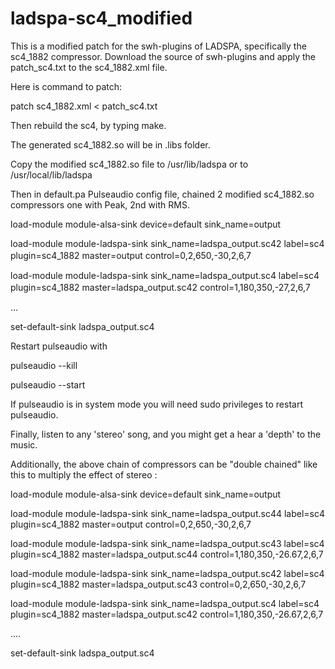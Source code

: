 # ladspa-sc4_modified


This is a modified patch for the swh-plugins of LADSPA, specifically the sc4_1882 compressor.
Download the source of swh-plugins and apply the patch_sc4.txt to the sc4_1882.xml file.

Here is command to patch:

patch sc4_1882.xml < patch_sc4.txt


Then rebuild the sc4, by typing make.


The generated sc4_1882.so will be in .libs folder.


Copy the modified sc4_1882.so file to /usr/lib/ladspa or to /usr/local/lib/ladspa


Then in default.pa Pulseaudio config file, chained 2 modified sc4_1882.so compressors one with Peak, 2nd with RMS.



load-module module-alsa-sink device=default sink_name=output




load-module module-ladspa-sink sink_name=ladspa_output.sc42 label=sc4 plugin=sc4_1882 master=output control=0,2,650,-30,2,6,7 &#12288;




load-module module-ladspa-sink sink_name=ladspa_output.sc4 label=sc4 plugin=sc4_1882 master=ladspa_output.sc42 control=1,180,350,-27,2,6,7 &#12288;




...

set-default-sink ladspa_output.sc4


Restart pulseaudio with

pulseaudio --kill

pulseaudio --start


If pulseaudio is in system mode you will need sudo privileges to restart pulseaudio.

Finally, listen to any 'stereo' song, and you might get a hear a 'depth' to the music.




Additionally, the above chain of compressors can be "double chained" like this to multiply the effect of stereo :



load-module module-alsa-sink device=default sink_name=output


load-module module-ladspa-sink sink_name=ladspa_output.sc44 label=sc4 plugin=sc4_1882 master=output control=0,2,650,-30,2,6,7


load-module module-ladspa-sink sink_name=ladspa_output.sc43 label=sc4 plugin=sc4_1882 master=ladspa_output.sc44 control=1,180,350,-26.67,2,6,7


load-module module-ladspa-sink sink_name=ladspa_output.sc42 label=sc4 plugin=sc4_1882 master=ladspa_output.sc43 control=0,2,650,-30,2,6,7


load-module module-ladspa-sink sink_name=ladspa_output.sc4 label=sc4 plugin=sc4_1882 master=ladspa_output.sc42 control=1,180,350,-26.67,2,6,7


....



set-default-sink ladspa_output.sc4
